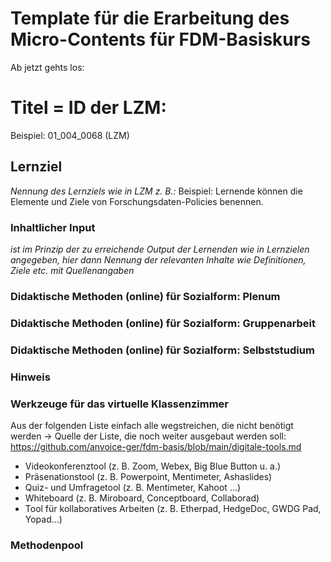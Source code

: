 # Template für die Erarbeitung des Micro-Contents für FDM-Basiskurs
Ab jetzt gehts los: 

# Titel = ID der LZM: 

Beispiel: 01_004_0068 (LZM)

## Lernziel
_Nennung des Lernziels wie in LZM z. B.:_
Beispiel: Lernende können die Elemente und Ziele von Forschungsdaten-Policies benennen.

### Inhaltlicher Input 
_ist im Prinzip der zu erreichende Output der Lernenden wie in Lernzielen angegeben, hier dann Nennung der relevanten Inhalte wie Definitionen, Ziele etc. mit Quellenangaben_

### Didaktische Methoden (online) für Sozialform: Plenum

### Didaktische Methoden (online) für Sozialform: Gruppenarbeit

### Didaktische Methoden (online) für Sozialform: Selbststudium

### Hinweis

### Werkzeuge für das virtuelle Klassenzimmer
Aus der folgenden Liste einfach alle wegstreichen, die nicht benötigt werden ->  Quelle der Liste, die noch weiter ausgebaut werden soll: https://github.com/anvoice-ger/fdm-basis/blob/main/digitale-tools.md

* Videokonferenztool (z. B. Zoom, Webex, Big Blue Button u. a.)
* Präsenationstool (z. B. Powerpoint, Mentimeter, Ashaslides)
* Quiz- und Umfragetool (z. B. Mentimeter, Kahoot ...)
* Whiteboard (z. B. Miroboard, Conceptboard, Collaborad)
* Tool für kollaboratives Arbeiten (z. B. Etherpad, HedgeDoc, GWDG Pad, Yopad...)
  
### Methodenpool
